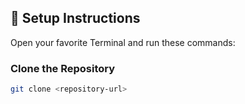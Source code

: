 ## 🔧 **Setup Instructions**

Open your favorite Terminal and run these commands:

### Clone the Repository
```sh
git clone <repository-url>
